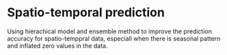 # Spatio-temporal prediction

Using hierachical model and ensemble method to improve the prediction accuracy for spatio-temppral data, 
especiall when there is seasonal pattern and inflated zero values in the data.